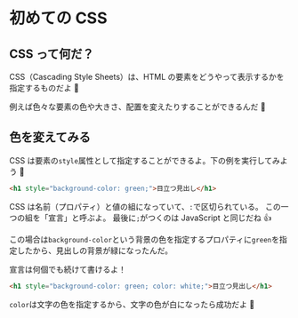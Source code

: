 # 初めての CSS

## CSS って何だ？

CSS（Cascading Style Sheets）は、HTML の要素をどうやって表示するかを指定するものだよ 🙂

例えば色々な要素の色や大きさ、配置を変えたりすることができるんだ 🎨

## 色を変えてみる

CSS は要素の`style`属性として指定することができるよ。下の例を実行してみよう 👀

```html
<h1 style="background-color: green;">目立つ見出し</h1>
```

CSS は名前（プロパティ）と値の組になっていて、`:`で区切られている。
この一つの組を「宣言」と呼ぶよ。
最後に`;`がつくのは JavaScript と同じだね 👍

この場合は`background-color`という背景の色を指定するプロパティに`green`を指定したから、見出しの背景が緑になったんだ。

宣言は何個でも続けて書けるよ！

```html
<h1 style="background-color: green; color: white;">目立つ見出し</h1>
```

`color`は文字の色を指定するから、文字の色が白になったら成功だよ 👏

